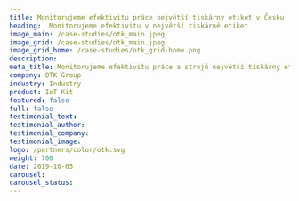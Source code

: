 ```yaml
---
title: Monitorujeme efektivitu práce největší tiskárny etiket v Česku 
heading:  Monitorujeme efektivitu v největší tiskárně etiket
image_main: /case-studies/otk_main.jpeg
image_grid: /case-studies/otk_main.jpeg
image_grid_home: /case-studies/otk_grid-home.png
description:
meta_title: Monitorujeme efektivitu práce a strojů největší tiskárny etiket v Česku | HARDWARIO případová studie
company: OTK Group
industry: Industry
product: IoT Kit
featured: false
full: false
testimonial_text: 
testimonial_author: 
testimonial_company: 
testimonial_image: 
logo: /partners/color/otk.svg
weight: 700
date: 2019-10-05
carousel: 
carousel_status: 
---
```

